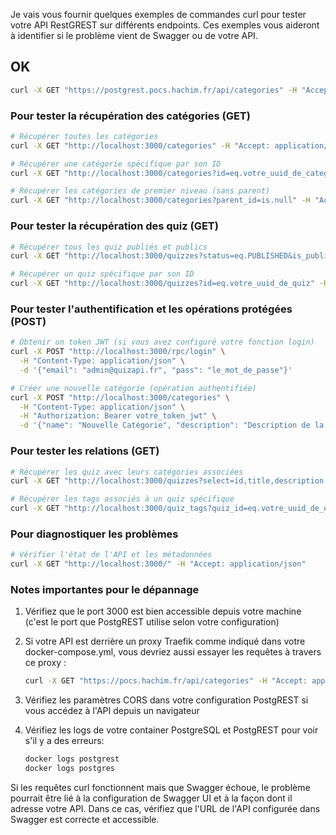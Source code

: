 Je vais vous fournir quelques exemples de commandes curl pour tester votre API RestGREST sur différents endpoints. Ces exemples vous aideront à identifier si le problème vient de Swagger ou de votre API.
## OK

```bash
curl -X GET "https://postgrest.pocs.hachim.fr/api/categories" -H "Accept: application/json"
```

### Pour tester la récupération des catégories (GET)

```bash
# Récupérer toutes les catégories
curl -X GET "http://localhost:3000/categories" -H "Accept: application/json"

# Récupérer une catégorie spécifique par son ID
curl -X GET "http://localhost:3000/categories?id=eq.votre_uuid_de_categorie" -H "Accept: application/json"

# Récupérer les catégories de premier niveau (sans parent)
curl -X GET "http://localhost:3000/categories?parent_id=is.null" -H "Accept: application/json"
```

### Pour tester la récupération des quiz (GET)

```bash
# Récupérer tous les quiz publiés et publics
curl -X GET "http://localhost:3000/quizzes?status=eq.PUBLISHED&is_public=eq.true" -H "Accept: application/json"

# Récupérer un quiz spécifique par son ID
curl -X GET "http://localhost:3000/quizzes?id=eq.votre_uuid_de_quiz" -H "Accept: application/json"
```

### Pour tester l'authentification et les opérations protégées (POST)

```bash
# Obtenir un token JWT (si vous avez configuré votre fonction login)
curl -X POST "http://localhost:3000/rpc/login" \
  -H "Content-Type: application/json" \
  -d '{"email": "admin@quizapi.fr", "pass": "le_mot_de_passe"}'

# Créer une nouvelle catégorie (opération authentifiée)
curl -X POST "http://localhost:3000/categories" \
  -H "Content-Type: application/json" \
  -H "Authorization: Bearer votre_token_jwt" \
  -d '{"name": "Nouvelle Catégorie", "description": "Description de la catégorie"}'
```

### Pour tester les relations (GET)

```bash
# Récupérer les quiz avec leurs catégories associées
curl -X GET "http://localhost:3000/quizzes?select=id,title,description,category:categories(name)" -H "Accept: application/json"

# Récupérer les tags associés à un quiz spécifique
curl -X GET "http://localhost:3000/quiz_tags?quiz_id=eq.votre_uuid_de_quiz&select=quiz_id,tag:tags(*)" -H "Accept: application/json"
```

### Pour diagnostiquer les problèmes

```bash
# Vérifier l'état de l'API et les métadonnées
curl -X GET "http://localhost:3000/" -H "Accept: application/json"
```

### Notes importantes pour le dépannage

1. Vérifiez que le port 3000 est bien accessible depuis votre machine (c'est le port que PostgREST utilise selon votre configuration)

2. Si votre API est derrière un proxy Traefik comme indiqué dans votre docker-compose.yml, vous devriez aussi essayer les requêtes à travers ce proxy :
   ```bash
   curl -X GET "https://pocs.hachim.fr/api/categories" -H "Accept: application/json"
   ```

3. Vérifiez les paramètres CORS dans votre configuration PostgREST si vous accédez à l'API depuis un navigateur

4. Vérifiez les logs de votre container PostgreSQL et PostgREST pour voir s'il y a des erreurs:
   ```bash
   docker logs postgrest
   docker logs postgres
   ```

Si les requêtes curl fonctionnent mais que Swagger échoue, le problème pourrait être lié à la configuration de Swagger UI et à la façon dont il adresse votre API. Dans ce cas, vérifiez que l'URL de l'API configurée dans Swagger est correcte et accessible.